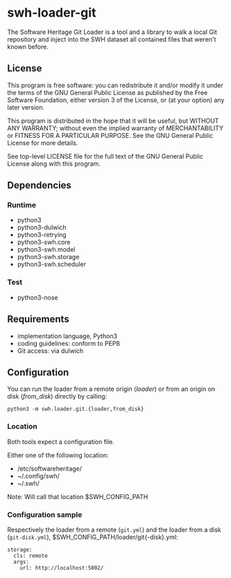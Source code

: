 swh-loader-git
==============

The Software Heritage Git Loader is a tool and a library to walk a local
Git repository and inject into the SWH dataset all contained files that
weren't known before.

License
-------

This program is free software: you can redistribute it and/or modify it
under the terms of the GNU General Public License as published by the
Free Software Foundation, either version 3 of the License, or (at your
option) any later version.

This program is distributed in the hope that it will be useful, but
WITHOUT ANY WARRANTY; without even the implied warranty of
MERCHANTABILITY or FITNESS FOR A PARTICULAR PURPOSE. See the GNU General
Public License for more details.

See top-level LICENSE file for the full text of the GNU General Public
License along with this program.

Dependencies
------------

### Runtime

-   python3
-   python3-dulwich
-   python3-retrying
-   python3-swh.core
-   python3-swh.model
-   python3-swh.storage
-   python3-swh.scheduler

### Test

-   python3-nose

Requirements
------------

-   implementation language, Python3
-   coding guidelines: conform to PEP8
-   Git access: via dulwich

Configuration
-------------

You can run the loader from a remote origin (*loader*) or from an
origin on disk (*from_disk*) directly by calling:


```
python3 -m swh.loader.git.{loader,from_disk}
```

### Location

Both tools expect a configuration file.

Either one of the following location:
- /etc/softwareheritage/
- ~/.config/swh/
- ~/.swh/

Note: Will call that location $SWH_CONFIG_PATH

### Configuration sample

Respectively the loader from a remote (`git.yml`) and the loader from
a disk (`git-disk.yml`), $SWH_CONFIG_PATH/loader/git{-disk}.yml:
```
storage:
  cls: remote
  args:
    url: http://localhost:5002/
```
